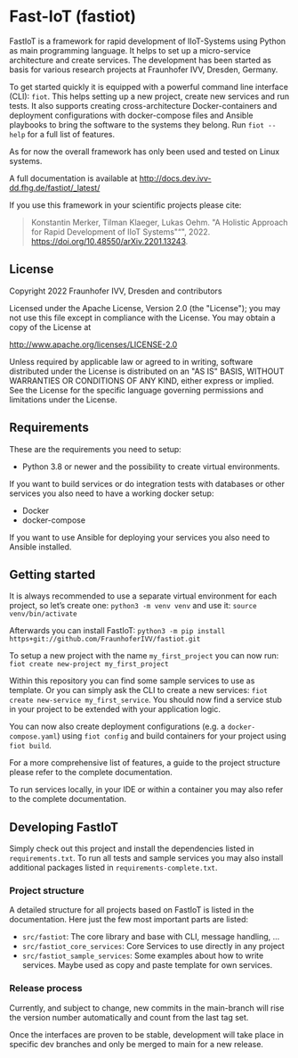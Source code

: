 # Fast-IoT (fastiot)

FastIoT is a framework for rapid development of IIoT-Systems using Python as main programming language.
It helps to set up a micro-service architecture and create services. The development has been started as basis for 
various research projects at Fraunhofer IVV, Dresden, Germany.  

To get started quickly it is equipped with a powerful command line interface (CLI): `fiot`.
This helps setting up a new project, create new services and run tests. 
It also supports creating cross-architecture Docker-containers and deployment configurations with docker-compose files
and Ansible playbooks to bring the software to the systems they belong. Run `fiot --help` for a full list of features.

As for now the overall framework has only been used and tested on Linux systems.

A full documentation is available at http://docs.dev.ivv-dd.fhg.de/fastiot/_latest/

If you use this framework in your scientific projects please cite: 
> Konstantin Merker, Tilman Klaeger, Lukas Oehm. "A Holistic Approach for Rapid Development of IIoT Systems"“", 2022. https://doi.org/10.48550/arXiv.2201.13243.

## License

Copyright 2022 Fraunhofer IVV, Dresden and contributors

Licensed under the Apache License, Version 2.0 (the "License");
you may not use this file except in compliance with the License.
You may obtain a copy of the License at

   http://www.apache.org/licenses/LICENSE-2.0

Unless required by applicable law or agreed to in writing, software
distributed under the License is distributed on an "AS IS" BASIS,
WITHOUT WARRANTIES OR CONDITIONS OF ANY KIND, either express or implied.
See the License for the specific language governing permissions and
limitations under the License.




## Requirements

These are the requirements you need to setup:

* Python 3.8 or newer and the possibility to create virtual environments.

If you want to build services or do integration tests with databases or other services you also need to have a working
docker setup:
* Docker
* docker-compose

If you want to use Ansible for deploying your services you also need to Ansible installed.


## Getting started

It is always recommended to use a separate virtual environment for each project, so let’s create one: `python3 -m venv venv` and use it: `source venv/bin/activate`

Afterwards you can install FastIoT: `python3 -m pip install https+git://github.com/FraunhoferIVV/fastiot.git`

To setup a new project with the name `my_first_project` you can now run: `fiot create new-project my_first_project`

Within this repository you can find some sample services to use as template.
Or you can simply ask the CLI to create a new services: `fiot create new-service my_first_service`.
You should now find a service stub in your project to be extended with your application logic.

You can now also create deployment configurations (e.g. a `docker-compose.yaml`) using `fiot config` and build 
containers for your project using `fiot build`.

For a more comprehensive list of features, a guide to the project structure please refer to the complete documentation.

To run services locally, in your IDE or within a container you may also refer to the complete documentation.

## Developing FastIoT

Simply check out this project and install the dependencies listed in `requirements.txt`. To run all tests and sample 
services you may also install additional packages listed in `requirements-complete.txt`. 

### Project structure

A detailed structure for all projects based on FastIoT is listed in the documentation. Here just the few most important 
parts are listed:

* `src/fastiot`: The core library and base with CLI, message handling, …
* `src/fastiot_core_services`: Core Services to use directly in any project
* `src/fastiot_sample_services`: Some examples about how to write services. Maybe used as copy and paste template for own services.

### Release process

Currently, and subject to change, new commits in the main-branch will rise the version number automatically and count 
from the last tag set.

Once the interfaces are proven to be stable, development will take place in specific dev branches and only be merged to main for a new release.